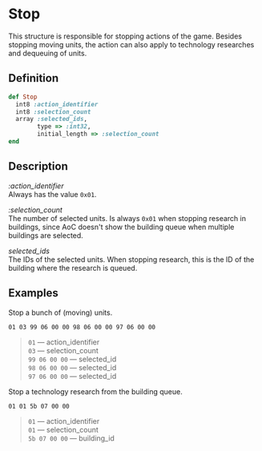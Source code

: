 # Stop

This structure is responsible for stopping actions of the game. Besides stopping moving units, the action can also apply to technology researches and dequeuing of units.

## Definition

```ruby
def Stop
  int8 :action_identifier
  int8 :selection_count
  array :selected_ids,
        type => :int32,
        initial_length => :selection_count
end
```

## Description

*:action_identifier*  
Always has the value `0x01`.

*:selection_count*  
The number of selected units. Is always `0x01` when stopping research in buildings, since AoC doesn't show the building queue when multiple buildings are selected.

*selected_ids*  
The IDs of the selected units. When stopping research, this is the ID of the building where the research is queued.

## Examples

Stop a bunch of (moving) units.

`01 03 99 06 00 00 98 06 00 00 97 06 00 00`

>`01` &mdash; action_identifier  
>`03` &mdash; selection_count  
>`99 06 00 00` &mdash; selected_id  
>`98 06 00 00` &mdash; selected_id  
>`97 06 00 00` &mdash; selected_id  

Stop a technology research from the building queue.

`01 01 5b 07 00 00`

>`01` &mdash; action_identifier  
>`01` &mdash; selection_count  
>`5b 07 00 00` &mdash; building_id
